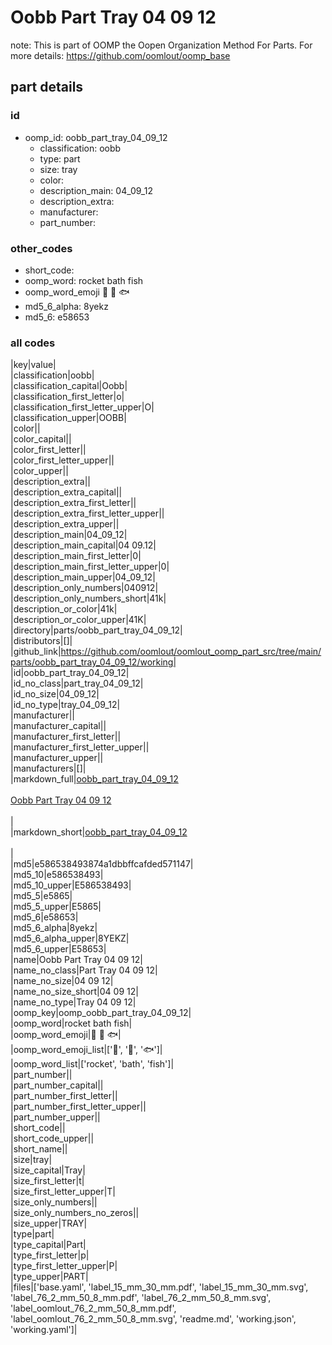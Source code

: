 # Oobb Part Tray 04 09 12  

note: This is part of OOMP the Oopen Organization Method For Parts. For more details: https://github.com/oomlout/oomp_base

##  part details





### id
* oomp_id: oobb_part_tray_04_09_12
  * classification: oobb
  * type: part
  * size: tray
  * color: 
  * description_main: 04_09_12
  * description_extra: 
  * manufacturer: 
  * part_number: 

### other_codes
* short_code: 
* oomp_word: rocket bath fish
* oomp_word_emoji :rocket: :bath: :fish:
* md5_6_alpha: 8yekz
* md5_6: e58653

### all codes 
|key|value|  
|classification|oobb|  
|classification_capital|Oobb|  
|classification_first_letter|o|  
|classification_first_letter_upper|O|  
|classification_upper|OOBB|  
|color||  
|color_capital||  
|color_first_letter||  
|color_first_letter_upper||  
|color_upper||  
|description_extra||  
|description_extra_capital||  
|description_extra_first_letter||  
|description_extra_first_letter_upper||  
|description_extra_upper||  
|description_main|04_09_12|  
|description_main_capital|04 09.12|  
|description_main_first_letter|0|  
|description_main_first_letter_upper|0|  
|description_main_upper|04_09_12|  
|description_only_numbers|040912|  
|description_only_numbers_short|41k|  
|description_or_color|41k|  
|description_or_color_upper|41K|  
|directory|parts/oobb_part_tray_04_09_12|  
|distributors|[]|  
|github_link|https://github.com/oomlout/oomlout_oomp_part_src/tree/main/parts/oobb_part_tray_04_09_12/working|  
|id|oobb_part_tray_04_09_12|  
|id_no_class|part_tray_04_09_12|  
|id_no_size|04_09_12|  
|id_no_type|tray_04_09_12|  
|manufacturer||  
|manufacturer_capital||  
|manufacturer_first_letter||  
|manufacturer_first_letter_upper||  
|manufacturer_upper||  
|manufacturers|[]|  
|markdown_full|[oobb_part_tray_04_09_12](https://github.com/oomlout/oomlout_oomp_part_src/tree/main/parts/oobb_part_tray_04_09_12/working)<br>[](https://github.com/oomlout/oomlout_oomp_part_src/tree/main/parts/oobb_part_tray_04_09_12/working)<br>[Oobb Part Tray 04 09 12](https://github.com/oomlout/oomlout_oomp_part_src/tree/main/parts/oobb_part_tray_04_09_12/working)<br><br>|  
|markdown_short|[oobb_part_tray_04_09_12](https://github.com/oomlout/oomlout_oomp_part_src/tree/main/parts/oobb_part_tray_04_09_12/working)<br><br>|  
|md5|e586538493874a1dbbffcafded571147|  
|md5_10|e586538493|  
|md5_10_upper|E586538493|  
|md5_5|e5865|  
|md5_5_upper|E5865|  
|md5_6|e58653|  
|md5_6_alpha|8yekz|  
|md5_6_alpha_upper|8YEKZ|  
|md5_6_upper|E58653|  
|name|Oobb Part Tray 04 09 12|  
|name_no_class|Part Tray 04 09 12|  
|name_no_size|04 09 12|  
|name_no_size_short|04 09 12|  
|name_no_type|Tray 04 09 12|  
|oomp_key|oomp_oobb_part_tray_04_09_12|  
|oomp_word|rocket bath fish|  
|oomp_word_emoji|:rocket: :bath: :fish:|  
|oomp_word_emoji_list|[':rocket:', ':bath:', ':fish:']|  
|oomp_word_list|['rocket', 'bath', 'fish']|  
|part_number||  
|part_number_capital||  
|part_number_first_letter||  
|part_number_first_letter_upper||  
|part_number_upper||  
|short_code||  
|short_code_upper||  
|short_name||  
|size|tray|  
|size_capital|Tray|  
|size_first_letter|t|  
|size_first_letter_upper|T|  
|size_only_numbers||  
|size_only_numbers_no_zeros||  
|size_upper|TRAY|  
|type|part|  
|type_capital|Part|  
|type_first_letter|p|  
|type_first_letter_upper|P|  
|type_upper|PART|  
|files|['base.yaml', 'label_15_mm_30_mm.pdf', 'label_15_mm_30_mm.svg', 'label_76_2_mm_50_8_mm.pdf', 'label_76_2_mm_50_8_mm.svg', 'label_oomlout_76_2_mm_50_8_mm.pdf', 'label_oomlout_76_2_mm_50_8_mm.svg', 'readme.md', 'working.json', 'working.yaml']|  
